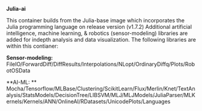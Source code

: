 **Julia-ai**

This container builds from the Julia-base image which incorporates the Julia programming language on release version (v1.7.2)
Additional artificial intelligence, machine learning, & robotics (sensor-modeling) libraries are added for indepth analysis and data visualization. The following libraries are within this contianer:

**Sensor-modeling:** 
FileIO/ForwardDiff/DiffResults/Interpolations/NLopt/OrdinaryDiffq/Plots/RobotOSData

**AI-ML: **
Mocha/Tensorflow/MLBase/Clustering/ScikitLearn/Flux/Merlin/Knet/TextAnalysis/StatsModels/DecisionTree/LIBSVM/MLJ/MLJModels/JuliaParser/MLKernels/Kernels/ANN/OnlineAI/RDatasets/UnicodePlots/Languages


